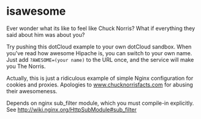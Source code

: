 isawesome
=========

Ever wonder what its like to feel like Chuck Norris?
What if everything they said about him was about you?

Try pushing this dotCloud example to your own dotCloud sandbox.
When you've read how awesome Hipache is, you can switch to your own name.
Just add ``?AWESOME=(your name)`` to the URL once, and the service will make you The Norris.

Actually, this is just a ridiculous example of simple Nginx configuration for cookies and proxies.
Apologies to www.chucknorrisfacts.com for abusing their awesomeness.

Depends on nginx sub_filter module, which you must compile-in explicitly.
See http://wiki.nginx.org/HttpSubModule#sub_filter
